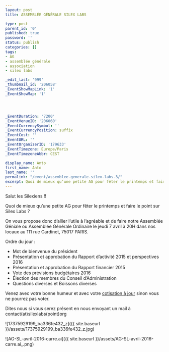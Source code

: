 ```yaml
---
layout: post
title: ASSEMBLÉE GÉNÉRALE SILEX LABS

type: post
parent_id: '0'
published: true
password: ''
status: publish
categories: []
tags:
- AG
- assemblée générale
- association
- silex labs

_edit_last: '999'
_thumbnail_id: '206058'
_EventShowMapLink: '1'
_EventShowMap: '1'




_EventDuration: '7200'
_EventVenueID: '206060'
_EventCurrencySymbol: ''
_EventCurrencyPosition: suffix
_EventCost: ''
_EventURL: ''
_EventOrganizerID: '179633'
_EventTimezone: Europe/Paris
_EventTimezoneAbbr: CEST

display_name: Anto
first_name: Anto
last_name: ''
permalink: "/event/assemblee-generale-silex-labs-3/"
excerpt: Quoi de mieux qu’une petite AG pour fêter le printemps et faire le point sur Silex Labs ?
---
```


Salut les Silexiens !!

Quoi de mieux qu’une petite AG pour fêter le printemps et faire le point sur Silex Labs ?

On vous propose donc d’allier l’utile à l’agréable et de faire notre Assemblée Géniale ou Assemblée Générale Ordinaire le jeudi 7 avril à 20H dans nos locaux au 111 rue Cardinet, 75017 PARIS.

Ordre du jour
: 
*   Mot de bienvenue du président
*   Présentation et approbation du Rapport d’activité 2015 et perspectives 2016
*   Présentation et approbation du Rapport financier 2015
*   Vote des prévisions budgétaires 2016
*   Élection des membres du Conseil d’Administration
*   Questions diverses et Boissons diverses

Venez avec votre bonne humeur et avec votre [cotisation à jour](https://www.paypal.com/fr/cgi-bin/webscr?cmd=_flow&SESSION=Pgqvhy4I3l8d-7NmhMGFqAsPJF30jwDmgqqQzOWkDLBCRgtmVNdOuc240Om&dispatch=50a222a57771920b6a3d7b606239e4d529b525e0b7e69bf0224adecfb0124e9b61f737ba21b08198a1cfd454fa474d16e3bed0f38ea80110) sinon vous ne pourrez pas voter.

Dites nous si vous serez présent en nous envoyant un mail à contact(at)silexlabs(point)org

![17375929199_ba336fe432_z]({{ site.baseurl }}/assets/17375929199_ba336fe432_z.jpg)

![AG-SL-avril-2016-carre.ai]({{ site.baseurl }}/assets/AG-SL-avril-2016-carre.ai_.png)